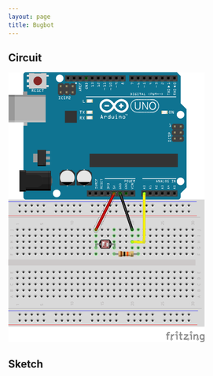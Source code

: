 ```yaml
---
layout: page
title: Bugbot
---
```


## Circuit

<img src="../assets/images/carlday-photoresistor.png" width="400"/>

## Sketch 
<script src="https://gist.github.com/kneumei/fd0721b26da97623af6b.js"></script>